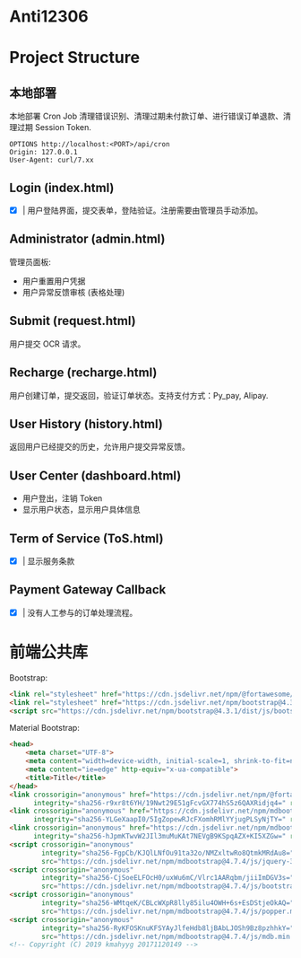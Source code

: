 # Anti12306

# Project Structure

## 本地部署

本地部署 Cron Job 清理错误识别、清理过期未付款订单、进行错误订单退款、清理过期 Session Token.

```http request
OPTIONS http://localhost:<PORT>/api/cron
Origin: 127.0.0.1
User-Agent: curl/7.xx
```

## Login (index.html)

- [X] | 用户登陆界面，提交表单，登陆验证。注册需要由管理员手动添加。

## Administrator (admin.html)

管理员面板:

- 用户重置用户凭据
- 用户异常反馈审核 (表格处理)

## Submit (request.html)

用户提交 OCR 请求。

## Recharge (recharge.html)

用户创建订单，提交返回，验证订单状态。支持支付方式：Py_pay, Alipay.

## User History (history.html)

返回用户已经提交的历史，允许用户提交异常反馈。

## User Center (dashboard.html)

- 用户登出，注销 Token
- 显示用户状态，显示用户具体信息

## Term of Service (ToS.html)

- [X] | 显示服务条款

## Payment Gateway Callback

- [X] | 没有人工参与的订单处理流程。

# 前端公共库

Bootstrap:

```html
<link rel="stylesheet" href="https://cdn.jsdelivr.net/npm/@fortawesome/fontawesome-free@5.8.2/css/all.css" integrity="sha256-39jKbsb/ty7s7+4WzbtELS4vq9udJ+MDjGTD5mtxHZ0=" crossorigin="anonymous">
<link rel="stylesheet" href="https://cdn.jsdelivr.net/npm/bootstrap@4.3.1/dist/css/bootstrap.min.css" integrity="sha256-YLGeXaapI0/5IgZopewRJcFXomhRMlYYjugPLSyNjTY=" crossorigin="anonymous">
<script src="https://cdn.jsdelivr.net/npm/bootstrap@4.3.1/dist/js/bootstrap.bundle.min.js" integrity="sha256-fzFFyH01cBVPYzl16KT40wqjhgPtq6FFUB6ckN2+GGw=" crossorigin="anonymous"></script>
```


Material Bootstrap:

```html
<head>
    <meta charset="UTF-8">
    <meta content="width=device-width, initial-scale=1, shrink-to-fit=no" name="viewport">
    <meta content="ie=edge" http-equiv="x-ua-compatible">
    <title>Title</title>
</head>
<link crossorigin="anonymous" href="https://cdn.jsdelivr.net/npm/@fortawesome/fontawesome-free@5.7.0/css/all.min.css"
      integrity="sha256-r9xr8t6YH/19Nwt29E51gFcvGX774hS5z6QAXRidjq4=" rel="stylesheet">
<link crossorigin="anonymous" href="https://cdn.jsdelivr.net/npm/mdbootstrap@4.7.4/css/bootstrap.min.css"
      integrity="sha256-YLGeXaapI0/5IgZopewRJcFXomhRMlYYjugPLSyNjTY=" rel="stylesheet">
<link crossorigin="anonymous" href="https://cdn.jsdelivr.net/npm/mdbootstrap@4.7.4/css/mdb.min.css"
      integrity="sha256-hJpmKTwvW2JIl3muMuKAt7NEVgB9KSpqAZX+KI5XZGw=" rel="stylesheet">
<script crossorigin="anonymous"
        integrity="sha256-FgpCb/KJQlLNfOu91ta32o/NMZxltwRo8QtmkMRdAu8="
        src="https://cdn.jsdelivr.net/npm/mdbootstrap@4.7.4/js/jquery-3.3.1.min.js"></script>
<script crossorigin="anonymous"
        integrity="sha256-CjSoeELFOcH0/uxWu6mC/Vlrc1AARqbm/jiiImDGV3s="
        src="https://cdn.jsdelivr.net/npm/mdbootstrap@4.7.4/js/bootstrap.min.js"></script>
<script crossorigin="anonymous"
        integrity="sha256-WMtqeK/CBLcWXpR8lly85ilu4OWH+6s+EsDStjeOkAQ="
        src="https://cdn.jsdelivr.net/npm/mdbootstrap@4.7.4/js/popper.min.js"></script>
<script crossorigin="anonymous"
        integrity="sha256-RyKFOSKnuKFSYAyJlfeHdb8ljBAbLJOSh9Bz8pzhhkY="
        src="https://cdn.jsdelivr.net/npm/mdbootstrap@4.7.4/js/mdb.min.js"></script>
<!-- Copyright (C) 2019 kmahyyg 20171120149 -->
```
